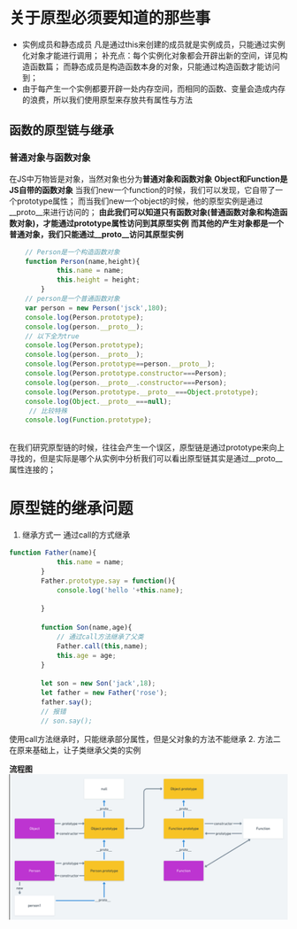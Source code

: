 # 关于原型必须要知道的那些事
+ 实例成员和静态成员
凡是通过this来创建的成员就是实例成员，只能通过实例化对象才能进行调用；
补充点：每个实例化对象都会开辟出新的空间，详见构造函数篇；
而静态成员是构造函数本身的对象，只能通过构造函数才能访问到；
+ 由于每产生一个实例都要开辟一处内存空间，而相同的函数、变量会造成内存的浪费，所以我们使用原型来存放共有属性与方法

## 函数的原型链与继承
### 普通对象与函数对象
在JS中万物皆是对象，当然对象也分为**普通对象和函数对象**
**Object和Function是JS自带的函数对象**
当我们new一个function的时候，我们可以发现，它自带了一个prototype属性；
而当我们new一个object的时候，他的原型实例是通过__proto__来进行访问的；
**由此我们可以知道只有函数对象(普通函数对象和构造函数对象)，才能通过prototype属性访问到其原型实例**
**而其他的产生对象都是一个普通对象，我们只能通过__proto__访问其原型实例**
```js
    // Person是一个构造函数对象
    function Person(name,height){
            this.name = name;
            this.height = height;
        }
    // person是一个普通函数对象
    var person = new Person('jsck',180);
    console.log(Person.prototype);
    console.log(person.__proto__);
    // 以下全为true
    console.log(Person.prototype);
    console.log(person.__proto__);
    console.log(Person.prototype==person.__proto__);
    console.log(Person.prototype.constructor===Person);
    console.log(person.__proto__.constructor===Person);
    console.log(Person.prototype.__proto__===Object.prototype);
    console.log(Object.__proto__===null);
     // 比较特殊
    console.log(Function.prototype);     
        
```
在我们研究原型链的时候，往往会产生一个误区，原型链是通过prototype来向上寻找的，但是实际是哪个从实例中分析我们可以看出原型链其实是通过__proto__属性连接的；

# 原型链的继承问题
1. 继承方式一
通过call的方式继承
```js
function Father(name){
            this.name = name;
        }
        Father.prototype.say = function(){
            console.log('hello '+this.name);
            
        }

        function Son(name,age){
            // 通过call方法继承了父类
            Father.call(this,name);
            this.age = age;
        }

        let son = new Son('jack',18);
        let father = new Father('rose');
        father.say();
        // 报错
        // son.say();
```
使用call方法继承时，只能继承部分属性，但是父对象的方法不能继承
2. 方法二
在原来基础上，让子类继承父类的实例

**流程图**
![原型流程图](./img/原型链.png)